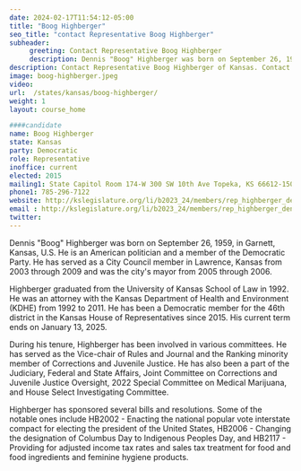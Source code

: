```yaml
---
date: 2024-02-17T11:54:12-05:00
title: "Boog Highberger"
seo_title: "contact Representative Boog Highberger"
subheader:
     greeting: Contact Representative Boog Highberger
     description: Dennis "Boog" Highberger was born on September 26, 1959, in Garnett, Kansas, U.S. He is an American politician and a member of the Democratic Party, serving 46th district in Kansas House of Representatives.
description: Contact Representative Boog Highberger of Kansas. Contact information for Boog Highberger includes email address, phone number, and mailing address.
image: boog-highberger.jpeg
video:
url:  /states/kansas/boog-highberger/
weight: 1
layout: course_home

####candidate
name: Boog Highberger
state: Kansas
party: Democratic
role: Representative
inoffice: current
elected: 2015
mailing1: State Capitol Room 174-W 300 SW 10th Ave Topeka, KS 66612-1504
phone1: 785-296-7122
website: http://kslegislature.org/li/b2023_24/members/rep_highberger_dennis_1/
email : http://kslegislature.org/li/b2023_24/members/rep_highberger_dennis_1/
twitter:
---
```


Dennis "Boog" Highberger was born on September 26, 1959, in Garnett, Kansas, U.S. He is an American politician and a member of the Democratic Party. He has served as a City Council member in Lawrence, Kansas from 2003 through 2009 and was the city's mayor from 2005 through 2006.

Highberger graduated from the University of Kansas School of Law in 1992. He was an attorney with the Kansas Department of Health and Environment (KDHE) from 1992 to 2011. He has been a Democratic member for the 46th district in the Kansas House of Representatives since 2015. His current term ends on January 13, 2025.

During his tenure, Highberger has been involved in various committees. He has served as the Vice-chair of Rules and Journal and the Ranking minority member of Corrections and Juvenile Justice. He has also been a part of the Judiciary, Federal and State Affairs, Joint Committee on Corrections and Juvenile Justice Oversight, 2022 Special Committee on Medical Marijuana, and House Select Investigating Committee.

Highberger has sponsored several bills and resolutions. Some of the notable ones include HB2002 - Enacting the national popular vote interstate compact for electing the president of the United States, HB2006 - Changing the designation of Columbus Day to Indigenous Peoples Day, and HB2117 - Providing for adjusted income tax rates and sales tax treatment for food and food ingredients and feminine hygiene products.
